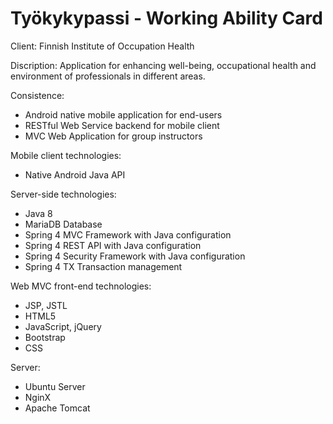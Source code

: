 # Työkykypassi - Working Ability Card

Client: Finnish Institute of Occupation Health

Discription: Application for enhancing well-being, occupational health and environment of professionals in different areas.

Consistence:
   - Android native mobile application for end-users
   - RESTful Web Service backend for mobile client
   - MVC Web Application for group instructors

Mobile client technologies:
   - Native Android Java API

Server-side technologies:
   - Java 8
   - MariaDB Database 
   - Spring 4 MVC Framework with Java configuration
   - Spring 4 REST API with Java configuration
   - Spring 4 Security Framework with Java configuration
   - Spring 4 TX Transaction management

Web MVC front-end technologies:
   - JSP, JSTL
   - HTML5
   - JavaScript, jQuery
   - Bootstrap
   - CSS

Server:
   - Ubuntu Server
   - NginX
   - Apache Tomcat
